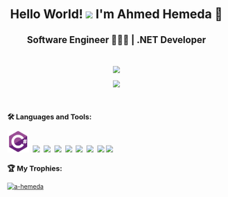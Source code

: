 <h1 align="center">Hello World! <img src="https://raw.githubusercontent.com/MartinHeinz/MartinHeinz/master/wave.gif" height="30"/> I'm Ahmed Hemeda 👑</h1>
<h2 align="center">Software Engineer 👨🏻‍💻 | .NET Developer</h2> <br>
<p align="center"> <a href="https://www.linkedin.com/in/a-hemeda" target="_blank"><img src="https://img.shields.io/badge/-27K+ Followers-005080?style=flat-square&logo=Linkedin&logoColor=white" height="50"></a> </p>
<p align="center"> <img src="https://komarev.com/ghpvc/?username=a-hemeda&label=Profile+Views&color=800000&style=flat" height="45"/> </p> <br>
<h3 align="left"> 🛠️ Languages and Tools: </h3>
<p align="left"> <img src="https://raw.githubusercontent.com/devicons/devicon/master/icons/csharp/csharp-original.svg" height="50"/> <img width="1" />
  <img src="https://skillicons.dev/icons?i=dotnet" height="50"/> <img width="1" />
  <img src="https://cdn.jsdelivr.net/gh/devicons/devicon/icons/dotnetcore/dotnetcore-original.svg" height="50"/> <img width="1" />
  <img src="https://www.vectorlogo.zone/logos/git-scm/git-scm-icon.svg" height="50"/> <img width="1" />
  <img src="https://www.vectorlogo.zone/logos/getpostman/getpostman-icon.svg" height="50"/> <img width="1" />
  <img src="https://cdn.simpleicons.org/html5/E34F26" height="50"/> <img width="1" />
  <img src="https://cdn.simpleicons.org/css3/1572B6" height="50"/> <img width="1" />
  <img src="https://img.icons8.com/color/48/000000/visual-studio-code-2019.png" height="50"/>
  <img src="https://img.icons8.com/color/48/000000/visual-studio.png" height="50"/> <br>
<h3 align="left"> 🏆 My Trophies: </h3>
<p align="left"> <a href="https://github.com/ryo-ma/github-profile-trophy"><img src="https://github-profile-trophy.vercel.app/?username=a-hemeda&theme=algolia" alt="a-hemeda" /></a> </p>
